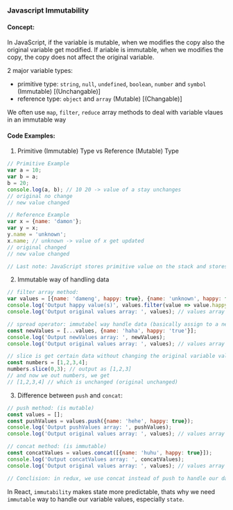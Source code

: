 ### Javascript Immutability

#### Concept:

In JavaScript, if the variable is mutable, when we modifies the copy also the original variable get modified.
If ariable is immutable, when we modifies the copy, the copy does not affect the original variable.

2 major variable types: 
- primitive type: `string`, `null`, `undefined`, `boolean`, `number` and `symbol` (Immutable) [(Unchangable)]
- reference type: `object` and `array` (Mutable) [(Changable)]

We often use `map`, `filter`, `reduce` array methods to deal with variable vlaues in an immutable way 

#### Code Examples:

1. Primitive (Immutable) Type vs Reference (Mutable) Type
```js
// Primitive Example
var a = 10;
var b = a;
b = 20;
console.log(a, b); // 10 20 -> value of a stay unchanges
// original no change
// new value changed

// Reference Example
var x = {name: 'damon'};
var y = x;
y.name = 'unknown';
x.name; // unknown -> value of x get updated
// original changed
// new value changed

// Last note: JavaScript stores primitive value on the stack and stores reference value on the heap
```

2. Immutable way of handling data
```js
// filter array method:
var values = [{name: 'dameng', happy: true}, {name: 'unknown', happy: false}];
console.log('Output happy value(s)', values.filter(value => value.happy === true));
console.log('Output original values array: ', values); // values array stay unchanged

// spread operator: immutabel way handle data (basically assign to a new variable)
const newValues = [...values, {name: 'haha', happy: 'true'}];
console.log('Output newValues array: ', newValues);
console.log('Output original values array: ', values); // values array stay unchanged

// slice is get certain data without changing the original variable value(s)
const numbers = [1,2,3,4];
numbers.slice(0,3); // output as [1,2,3]
// and now we out numbers, we get
// [1,2,3,4] // which is unchanged (original unchanged) 
```

3. Difference between `push` and `concat`:
```js
// push method: (is mutable)
const values = [];
const pushValues = values.push({name: 'hehe', happy: true});
console.log('Output pushValues array: ', pushValues);
console.log('Output original values array: ', values); // values array stay unchanged

// concat method: (is immutable)
const concatValues = values.concat([{name: 'huhu', happy: true}]);
console.log('Output concatValues array: ', concatValues);
console.log('Output original values array: ', values); // values array stay unchanged

// Conclision: in redux, we use concat instead of push to handle our data !!!!
```


In React, `immutability` makes state more predictable, thats why we need `immutable` way to handle our variable values, especially `state`.


